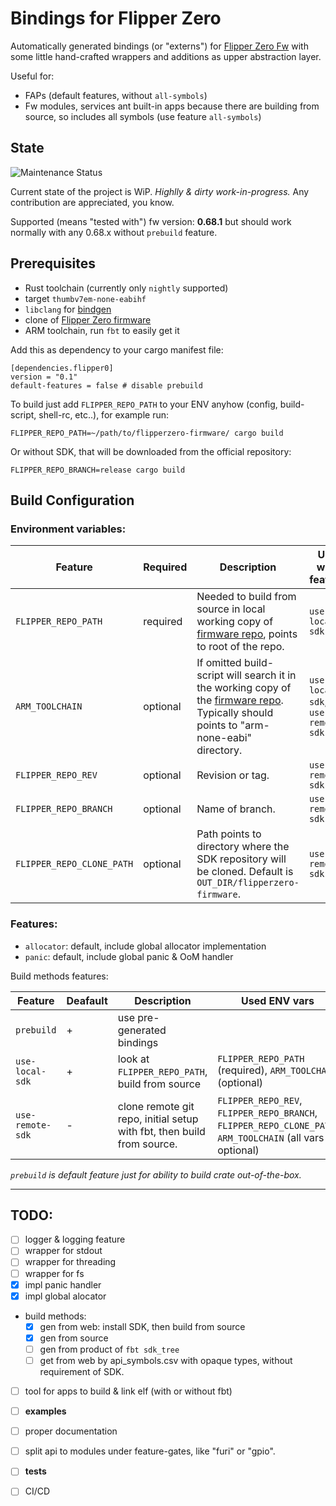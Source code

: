 # Bindings for Flipper Zero

Automatically generated bindings (or "externs") for [Flipper Zero Fw][] with some little hand-crafted wrappers and additions as upper abstraction layer.


Useful for:
- FAPs (default features, without `all-symbols`)
- Fw modules, services ant built-in apps because there are building from source, so includes all symbols (use feature `all-symbols`)


## State

![Maintenance Status](https://img.shields.io/badge/maintenance-actively--developed-brightgreen.svg)

Current state of the project is WiP. _Highlly & dirty work-in-progress._
Any contribution are appreciated, you know.

Supported (means "tested with") fw version: __0.68.1__ but should work normally with any 0.68.x without `prebuild` feature.


## Prerequisites

- Rust toolchain (currently only `nightly` supported)
- target `thumbv7em-none-eabihf`
- `libclang` for [bindgen][bingen+clang]
- clone of [Flipper Zero firmware][Flipper Zero Fw]
- ARM toolchain, run `fbt` to easily get it


Add this as dependency to your cargo manifest file:
```
[dependencies.flipper0]
version = "0.1"
default-features = false # disable prebuild
```

To build just add `FLIPPER_REPO_PATH` to your ENV anyhow (config, build-script, shell-rc, etc..), for example run:
```
FLIPPER_REPO_PATH=~/path/to/flipperzero-firmware/ cargo build
```
Or without SDK, that will be downloaded from the official repository:
```
FLIPPER_REPO_BRANCH=release cargo build
```


## Build Configuration

### Environment variables:
| Feature                   | Required | Description                                                                                                                                               | Use with feature                  |
| ------------------------- | -------- | --------------------------------------------------------------------------------------------------------------------------------------------------------- | --------------------------------- |
| `FLIPPER_REPO_PATH`       | required | Needed to build from source in local working copy of [firmware repo][Flipper Zero Fw], points to root of the repo.                                        | `use-local-sdk`                   |
| `ARM_TOOLCHAIN`           | optional | If omitted build-script will search it in the working copy of the [firmware repo][Flipper Zero Fw]. Typically should points to "arm-none-eabi" directory. | `use-local-sdk`, `use-remote-sdk` |
| `FLIPPER_REPO_REV`        | optional | Revision or tag.                                                                                                                                          | `use-remote-sdk`                  |
| `FLIPPER_REPO_BRANCH`     | optional | Name of branch.                                                                                                                                           | `use-remote-sdk`                  |
| `FLIPPER_REPO_CLONE_PATH` | optional | Path points to directory where the SDK repository will be cloned. Default is `OUT_DIR/flipperzero-firmware`.                                              | `use-remote-sdk`                  |


### Features:

- `allocator`: default, include global allocator implementation
- `panic`: default, include global panic & OoM handler

Build methods features:

| Feature          | Deafault | Description                                                            | Used ENV vars                                                                                             |
| ---------------- | -------- | ---------------------------------------------------------------------- | --------------------------------------------------------------------------------------------------------- |
| `prebuild`       | +        | use pre-generated bindings                                             |                                                                                                           |
| `use-local-sdk`  | +        | look at `FLIPPER_REPO_PATH`, build from source                         | `FLIPPER_REPO_PATH` (required), `ARM_TOOLCHAIN` (optional)                                                |
| `use-remote-sdk` | -        | clone remote git repo, initial setup with fbt, then build from source. | `FLIPPER_REPO_REV`, `FLIPPER_REPO_BRANCH`, `FLIPPER_REPO_CLONE_PATH`, `ARM_TOOLCHAIN` (all vars optional) |

_`prebuild` is default feature just for ability to build crate out-of-the-box._



- - -

## TODO:
- [ ] logger & logging feature
- [ ] wrapper for stdout
- [ ] wrapper for threading
- [ ] wrapper for fs
- [x] impl panic handler
- [x] impl global alocator
- build methods:
  - [x] gen from web: install SDK, then build from source
  - [x] gen from source
  - [ ] gen from product of `fbt sdk_tree`
  - [ ] get from web by api_symbols.csv with opaque types, without requirement of SDK.
- [ ] tool for apps to build & link elf (with or without fbt)
- [ ] __examples__
- [ ] proper documentation
- [ ] split api to modules under feature-gates, like "furi" or "gpio".
- [ ] __tests__
- [ ] CI/CD




[bingen+clang]: https://github.com/rust-lang/rust-bindgen/issues/918
[Flipper Zero Fw]: https://github.com/flipperdevices/flipperzero-firmware/
